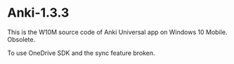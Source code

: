 # Anki-1.3.3
This is the W10M source code of Anki Universal app on Windows 10 Mobile. Obsolete.

To use OneDrive SDK and the sync feature broken. 
